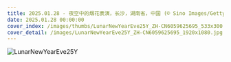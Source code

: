 ```yaml
---
title: 2025.01.28 - 夜空中的烟花表演，长沙，湖南省，中国 (© Sino Images/Getty Images)
date: 2025.01.28 00:00:00
cover_index: /images/thumbs/LunarNewYearEve25Y_ZH-CN6059625695_533x300.jpg
cover_detail: /images/LunarNewYearEve25Y_ZH-CN6059625695_1920x1080.jpg
---
```


![LunarNewYearEve25Y](/images/LunarNewYearEve25Y_ZH-CN6059625695_1920x1080.jpg)
